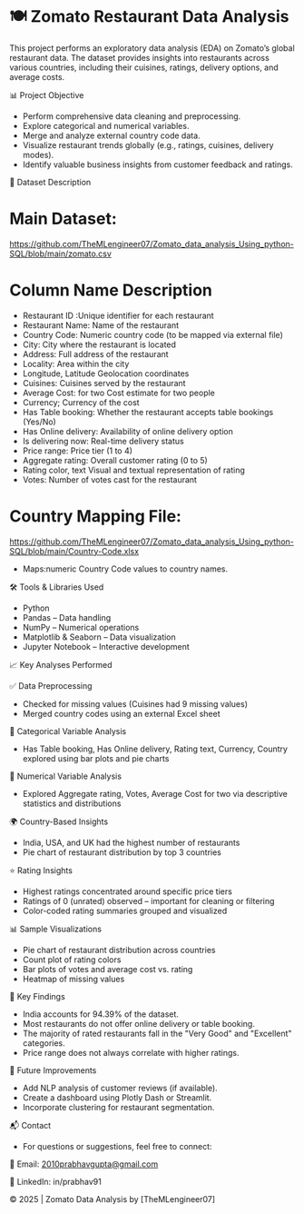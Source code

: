 # 🍽️ Zomato Restaurant Data Analysis

 This project performs an exploratory data analysis (EDA) on Zomato’s global restaurant data. The dataset provides insights into restaurants across various countries, including their cuisines, ratings, delivery 
 options, and average costs.

📊 Project Objective

* Perform comprehensive data cleaning and preprocessing.
* Explore categorical and numerical variables.
* Merge and analyze external country code data.
* Visualize restaurant trends globally (e.g., ratings, cuisines, delivery modes).
* Identify valuable business insights from customer feedback and ratings.

📁 Dataset Description

# Main Dataset:
  https://github.com/TheMLengineer07/Zomato_data_analysis_Using_python-SQL/blob/main/zomato.csv
  
#  Column Name	Description
* Restaurant ID	:Unique identifier for each restaurant
* Restaurant Name:	Name of the restaurant
* Country Code:	Numeric country code (to be mapped via external file)
* City:	City where the restaurant is located
* Address:	Full address of the restaurant
* Locality:	Area within the city
* Longitude, Latitude	Geolocation coordinates
* Cuisines:	Cuisines served by the restaurant
* Average Cost: for two	Cost estimate for two people
* Currency;	Currency of the cost
* Has Table booking:	Whether the restaurant accepts table bookings (Yes/No)
* Has Online delivery:	Availability of online delivery option
* Is delivering now:	Real-time delivery status
* Price range:	Price tier (1 to 4)
* Aggregate rating:	Overall customer rating (0 to 5)
* Rating color, text	Visual and textual representation of rating
* Votes:	Number of votes cast for the restaurant
  
# Country Mapping File:
 https://github.com/TheMLengineer07/Zomato_data_analysis_Using_python-SQL/blob/main/Country-Code.xlsx
* Maps:numeric Country Code values to country names.

🛠️ Tools & Libraries Used
 
* Python
* Pandas – Data handling
* NumPy – Numerical operations
* Matplotlib & Seaborn – Data visualization
* Jupyter Notebook – Interactive development

📈 Key Analyses Performed

✅ Data Preprocessing

* Checked for missing values (Cuisines had 9 missing values)
* Merged country codes using an external Excel sheet

📌 Categorical Variable Analysis

 * Has Table booking, Has Online delivery, Rating text, Currency, Country explored using bar plots and pie charts

🔢 Numerical Variable Analysis

 * Explored Aggregate rating, Votes, Average Cost for two via descriptive statistics and distributions

🌍 Country-Based Insights

 * India, USA, and UK had the highest number of restaurants
 * Pie chart of restaurant distribution by top 3 countries

⭐ Rating Insights

 * Highest ratings concentrated around specific price tiers
 * Ratings of 0 (unrated) observed – important for cleaning or filtering
 * Color-coded rating summaries grouped and visualized

📊 Sample Visualizations

* Pie chart of restaurant distribution across countries
* Count plot of rating colors
* Bar plots of votes and average cost vs. rating
* Heatmap of missing values

🧠 Key Findings

* India accounts for 94.39% of the dataset.
* Most restaurants do not offer online delivery or table booking.
* The majority of rated restaurants fall in the "Very Good" and "Excellent" categories.
* Price range does not always correlate with higher ratings.


📌 Future Improvements

* Add NLP analysis of customer reviews (if available).
* Create a dashboard using Plotly Dash or Streamlit.
* Incorporate clustering for restaurant segmentation.

📬 Contact

* For questions or suggestions, feel free to connect:

📧 Email: 2010prabhavgupta@gmail.com

💼 LinkedIn: in/prabhav91

 © 2025 | Zomato Data Analysis by [TheMLengineer07]










